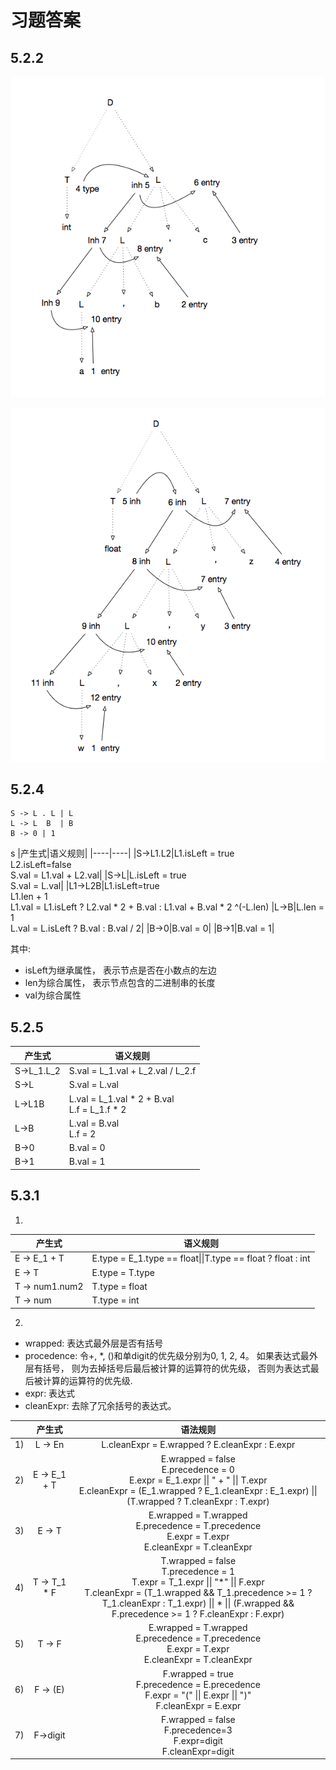 # 习题答案


## 5.2.2

![1.png](./images/1.png)

![2.png](./images/2.png)

## 5.2.4

```
S -> L . L | L 
L -> L  B  | B
B -> 0 | 1 
```

s
|产生式|语义规则|
|----|----|
|S->L1.L2|L1.isLeft = true<br>L2.isLeft=false<br>S.val = L1.val + L2.val|
|S->L|L.isLeft = true<br>S.val = L.val|
|L1->L2B|L1.isLeft=true<br>L1.len + 1<br>L1.val = L1.isLeft ? L2.val * 2 + B.val : L1.val + B.val * 2 ^(-L.len)
|L->B|L.len = 1 <br> L.val = L.isLeft ? B.val : B.val / 2|
|B->0|B.val = 0|
|B->1|B.val = 1|

其中:

- isLeft为继承属性， 表示节点是否在小数点的左边
- len为综合属性， 表示节点包含的二进制串的长度
- val为综合属性

## 5.2.5

|产生式|语义规则|
|----|----|
|S->L_1.L_2|S.val = L_1.val + L_2.val / L_2.f|
|S->L|S.val = L.val |
|L->L1B|L.val = L_1.val * 2 + B.val <br> L.f = L_1.f * 2|
|L->B|L.val = B.val <br> L.f = 2|
|B->0|B.val = 0 |
|B->1|B.val = 1 |



## 5.3.1

1) 
|产生式|语义规则|
|----|----|
|E -> E_1 + T|E.type = E_1.type == float\|\|T.type == float ? float : int| 
|E -> T |E.type = T.type|
|T -> num1.num2 |T.type = float
|T -> num | T.type = int|

2)
- wrapped: 表达式最外层是否有括号
- procedence: 令+, \*, ()和单digit的优先级分别为0, 1,  2, 4。 如果表达式最外层有括号， 则为去掉括号后最后被计算的运算符的优先级， 否则为表达式最后被计算的运算符的优先级.
- expr: 表达式
- cleanExpr: 去除了冗余括号的表达式。

| |产生式|语法规则|
|:----:|:----:|:----:|
|1)|L -> En| L.cleanExpr = E.wrapped ? E.cleanExpr : E.expr|
|2)|E -> E_1 + T | E.wrapped = false <br> E.precedence = 0 <br> E.expr = E_1.expr \|\| " + " \|\| T.expr <br>E.cleanExpr = (E_1.wrapped ? E_1.cleanExpr : E_1.expr) \|\| (T.wrapped ? T.cleanExpr : T.expr)
|3)|E -> T| E.wrapped = T.wrapped <br> E.precedence = T.precedence <br> E.expr = T.expr <br> E.cleanExpr = T.cleanExpr|
|4)|T -> T_1 * F |T.wrapped = false <br> T.precedence = 1 <br> T.expr = T_1.expr \|\| "*" \|\| F.expr <br> T.cleanExpr = (T_1.wrapped && T_1.precedence >= 1 ? T_1.cleanExpr : T_1.expr) \|\| * \|\| (F.wrapped && F.precedence >= 1 ? F.cleanExpr : F.expr)|
|5)|T -> F |E.wrapped = T.wrapped <br> E.precedence = T.precedence <br> E.expr = T.expr <br> E.cleanExpr = T.cleanExpr|
|6)|F -> (E)|F.wrapped = true<br>F.precedence = E.precedence<br>F.expr = "(" \|\| E.expr \|\| ")"<br>F.cleanExpr = E.expr|
|7)|F->digit|F.wrapped = false<br>F.precedence=3<br>F.expr=digit<br>F.cleanExpr=digit|











